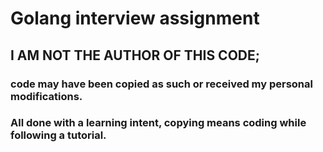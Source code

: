 # Golang interview assignment

## I AM NOT THE AUTHOR OF THIS CODE; 
### code may have been copied as such or received my personal modifications.
### All done with a learning intent, copying means coding while following a tutorial.
